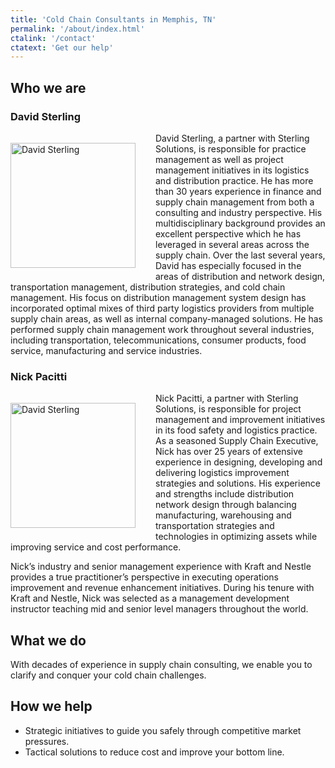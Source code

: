 ```yaml
---
title: 'Cold Chain Consultants in Memphis, TN'
permalink: '/about/index.html'
ctalink: '/contact'
ctatext: 'Get our help'
---
```


## Who we are

### David Sterling

<img src="/images/david-sterling-optimized.jpg" alt='David Sterling' style="width:200px;float:left; margin: 1rem 2rem 1rem 0;" /> David Sterling, a partner with Sterling Solutions, is responsible for practice management as well as project management initiatives in its logistics and distribution practice. He has more than 30 years experience in finance and supply chain management from both a consulting and industry perspective. His multidisciplinary background provides an excellent perspective which he has leveraged in several areas across the supply chain. Over the last several years, David has especially focused in the areas of distribution and network design, transportation management, distribution strategies, and cold chain management. His focus on distribution management system design has incorporated optimal mixes of third party logistics providers from multiple supply chain areas, as well as internal company-managed solutions. He has performed supply chain management work throughout several industries, including transportation, telecommunications, consumer products, food service, manufacturing and service industries.

### Nick Pacitti

<img src="/images/nickpacitti.jpg" alt='David Sterling' style="width:200px;float:left; margin: 1rem 2rem 1rem 0;" /> Nick Pacitti, a partner with Sterling Solutions, is responsible for project management and improvement initiatives in its food safety and logistics practice. As a seasoned Supply Chain Executive, Nick has over 25 years of extensive experience in designing, developing and delivering logistics improvement strategies and solutions. His experience and strengths include distribution network design through balancing manufacturing, warehousing and transportation strategies and technologies in optimizing assets while improving service and cost performance.

Nick’s industry and senior management experience with Kraft and Nestle provides a true practitioner’s perspective in executing operations improvement and revenue enhancement initiatives. During his tenure with Kraft and Nestle, Nick was selected as a management development instructor teaching mid and senior level managers throughout the world.

## What we do

With decades of experience in supply chain consulting, we enable you to clarify and conquer your cold chain challenges.

## How we help

- Strategic initiatives to guide you safely through competitive market pressures.
- Tactical solutions to reduce cost and improve your bottom line.
